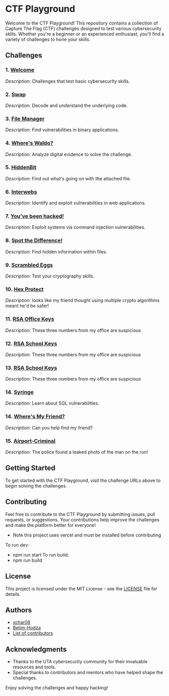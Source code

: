 
# CTF Playground

Welcome to the CTF Playground! This repository contains a collection of Capture The Flag (CTF) challenges designed to test various cybersecurity skills. Whether you're a beginner or an experienced enthusiast, you'll find a variety of challenges to hone your skills.


## Challenges

### 1. [Welcome](https://battleground-uta.vercel.app/challenge/general-skills/1)
*Description:* Challenges that test basic cybersecurity skills.

### 2. [Swap](https://battleground-uta.vercel.app/challenge/reverse-engineering/1)
*Description:* Decode and understand the underlying code.

### 3. [File Manager](https://battleground-uta.vercel.app/challenge/binary-exploitation/1)
*Description:* Find vulnerabilities in binary applications.

### 4. [Where's Waldo?](https://battleground-uta.vercel.app/challenge/steganography/1)
*Description:* Analyze digital evidence to solve the challenge.

### 5. [HiddenBit](https://battleground-uta.vercel.app/challenge/steganography/2)
*Description:* Find out what's going on with the attached file.

### 6. [Interwebs](https://battleground-uta.vercel.app/challenge/web-exploitation/1)
*Description:* Identify and exploit vulnerabilities in web applications.

### 7. [You've been hacked!](https://battleground-uta.vercel.app/challenge/command-injection/1)
*Description:* Exploit systems via command injection vulnerabilities.

### 8. [Spot the Difference!](https://battleground-uta.vercel.app/challenge/forensics/1)
*Description:* Find hidden information within files.

### 9. [Scrambled Eggs](https://battleground-uta.vercel.app/challenge/crypto/1)
*Description:* Test your cryptography skills.

### 10. [Hex Protect](https://battleground-uta.vercel.app/challenge/crypto/2)
*Description:* looks like my friend thought using multiple crypto algorithms meant he'd be safer!

### 11. [RSA Office Keys](https://battleground-uta.vercel.app/challenge/crypto/3)
*Description:* These three numbers from my office are suspicious

### 12. [RSA School Keys](https://battleground-uta.vercel.app/challenge/crypto/3)
*Description:* These three numbers from my office are suspicious

### 13. [RSA School Keys](https://battleground-uta.vercel.app/challenge/crypto/3)
*Description:* These three numbers from my office are suspicious

### 14. [Syringe](https://battleground-uta.vercel.app/challenge/sql/1)
*Description:* Learn about SQL vulnerabilities.

### 14. [Where's My Friend?](https://battleground-uta.vercel.app/challenge/osint/1)
*Description:* Can you help find my friend?

### 15. [Airport-Criminal](https://battleground-uta.vercel.app/challenge/osint/2)
*Description:* The police found a leaked photo of the man on the run!

## Getting Started

To get started with the CTF Playground, visit the challenge URLs above to begin solving the challenges.
## Contributing

Feel free to contribute to the CTF Playground by submitting issues, pull requests, or suggestions. Your contributions help improve the challenges and make the platform better for everyone!

- Note this project uses vercel and must be installed before contributing

To run dev: 
- npm run start
To run build:
- npm run build
## License

This project is licensed under the MIT License - see the [LICENSE](LICENSE) file for details.
## Authors

- [xchar08](https://github.com/xchar08)
- [Betim-Hodza](https://github.com/Betim-Hodza)
- [List of contributors](https://github.com/xchar08/battleground-uta/graphs/contributors)
## Acknowledgments

- Thanks to the UTA cybersecurity community for their invaluable resources and tools.
- Special thanks to contributors and mentors who have helped shape the challenges.

Enjoy solving the challenges and happy hacking!
